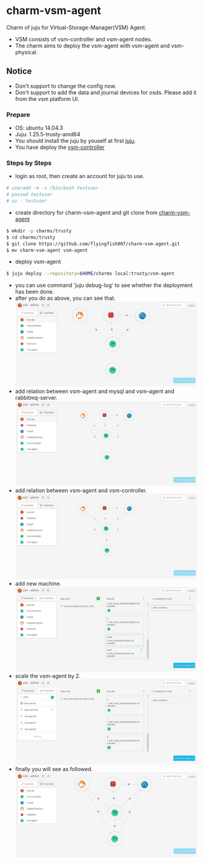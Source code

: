 # charm-vsm-agent
Charm of juju for Virtual-Storage-Manager(VSM) Agent.
- VSM consists of vsm-controller and vsm-agent nodes.
- The charm aims to deploy the vsm-agent with vsm-agent and vsm-physical.

## Notice
* Don't support to change the config now.
* Don't support to add the data and journal devices for osds. Please add it from the vsm platform UI.

### Prepare
* OS: ubuntu 14.04.3
* Juju: 1.25.5-trusty-amd64
* You should install the juju by youself at first [juju](https://jujucharms.com/).
* You have deploy the [vsm-controller](https://github.com/flyingfish007/charm-vsm-controller)

### Steps by Steps
* login as root, then create an account for juju to use.
```sh
# useradd -m -s /bin/bash testuser
# passwd testuser
# su - testuser
```
* create directory for charm-vsm-agent and git clone from [charm-vsm-agent](https://github.com/flyingfish007/charm-vsm-agent)
```sh
$ mkdir -p charms/trusty
$ cd charms/trusty
$ git clone https://github.com/flyingfish007/charm-vsm-agent.git
$ mv charm-vsm-agent vsm-agent
```
* deploy vsm-agent
```sh
$ juju deploy --repository=$HOME/charms local:trusty/vsm-agent
```
* you can use command 'juju debug-log' to see whether the deployment has been done.
* after you do as above, you can see that.  
![pic1](pic/vsm-agent1.jpg)
* add relation between vsm-agent and mysql and vsm-agent and rabbitmq-server.  
![pic6](pic/vsm-agent6.jpg)
* add relation between vsm-agent and vsm-controller.  
![pic7](pic/vsm-agent7.jpg)
* add new machine.  
![pic2](pic/vsm-agent2.jpg)
* scale the vsm-agent by 2.  
![pic3](pic/vsm-agent3.jpg)
* finally you will see as followed.  
![pic5](pic/vsm-agent5.jpg)
